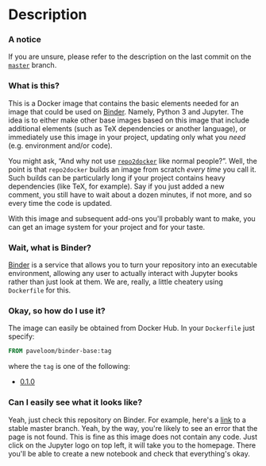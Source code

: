 # Description

### A notice
If you are unsure, please refer to the description on the last commit on the
[`master`](https://github.com/paveloom-d/binder-base/tree/master) branch.


### What is this?

This is a Docker image that contains the basic elements needed for an image that could be
used on [Binder](https://mybinder.org/). Namely, Python 3 and Jupyter. The idea is to either
make other base images based on this image that include additional elements (such as TeX
dependencies or another language), or immediately use this image in your project,
updating only what you _need_ (e.g. environment and/or code).

You might ask, “And why not use [`repo2docker`](https://github.com/jupyterhub/repo2docker)
like normal people?”. Well, the point is that `repo2docker` builds an image from scratch
_every time_ you call it. Such builds can be particularly long if your project contains
heavy dependencies (like TeX, for example). Say if you just added a new comment, you still
have to wait about a dozen minutes, if not more, and so every time the code is updated.

With this image and subsequent add-ons you'll probably want to make, you can get an image
system for your project and for your taste.

### Wait, what is Binder?

[Binder](https://mybinder.org/) is a service that allows you to turn your repository into
an executable environment, allowing any user to actually interact with Jupyter books rather
than just look at them. We are, really, a little cheatery using `Dockerfile` for this.

### Okay, so how do I use it?

The image can easily be obtained from Docker Hub. In your `Dockerfile` just specify:

```dockerfile
FROM paveloom/binder-base:tag
```

where the `tag` is one of the following:

* [0.1.0](https://github.com/paveloom-d/binder-base/releases/tag/v0.1.0)

### Can I easily see what it looks like?

Yeah, just check this repository on Binder. For example, here's a
[link](https://mybinder.org/v2/gh/paveloom-d/binder-base/master?urlpath=lab) to a stable
master branch. Yeah, by the way, you're likely to see an error that the page is not found.
This is fine as this image does not contain any code. Just click on the Jupyter logo on top
left, it will take you to the homepage. There you'll be able to create a new notebook and
check that everything's okay.
